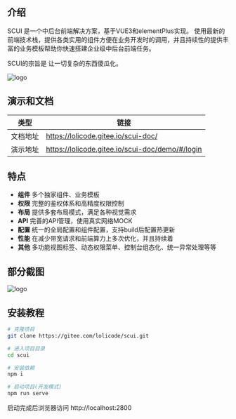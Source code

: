 ## 介绍
SCUI 是一个中后台前端解决方案，基于VUE3和elementPlus实现。
使用最新的前端技术栈，提供各类实用的组件方便在业务开发时的调用，并且持续性的提供丰富的业务模板帮助你快速搭建企业级中后台前端任务。

SCUI的宗旨是 让一切复杂的东西傻瓜化。

![logo](https://lolicode.gitee.io/scui-doc/g_1.jpg)

## 演示和文档

| 类型 | 链接 |
| -------- | -------- |
| 文档地址 | https://lolicode.gitee.io/scui-doc/ |
| 演示地址  | https://lolicode.gitee.io/scui-doc/demo/#/login |



## 特点

- **组件** 多个独家组件、业务模板
- **权限** 完整的鉴权体系和高精度权限控制
- **布局** 提供多套布局模式，满足各种视觉需求
- **API** 完善的API管理，使用真实网络MOCK
- **配置** 统一的全局配置和组件配置，支持build后配置热更新
- **性能** 在减少带宽请求和前端算力上多次优化，并且持续着
- **其他** 多功能视图标签、动态权限菜单、控制台组态化、统一异常处理等等


## 部分截图

![logo](https://lolicode.gitee.io/scui-doc/g_2.jpg)

## 安装教程
``` sh
# 克隆项目
git clone https://gitee.com/lolicode/scui.git

# 进入项目目录
cd scui

# 安装依赖
npm i

# 启动项目(开发模式)
npm run serve
```
启动完成后浏览器访问 http://localhost:2800
